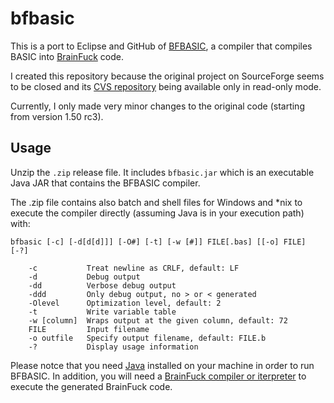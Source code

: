 # bfbasic
This is a port to Eclipse and GitHub of [BFBASIC](https://esolangs.org/wiki/BFBASIC), a compiler that compiles BASIC into [BrainFuck](https://esolangs.org/wiki/Brainfuck) code.

I created this repository because the original project on SourceForge seems to be closed and its [CVS repository](http://brainfuck.cvs.sourceforge.net/brainfuck/) being available only in read-only mode.

Currently, I only made very minor changes to the original code (starting from version 1.50 rc3).

## Usage
Unzip the `.zip` release file. It includes `bfbasic.jar` which is an executable Java JAR that contains the BFBASIC compiler.

The .zip file contains also batch and shell files for Windows and \*nix to execute the compiler directly (assuming Java is in your execution path) with:

```
bfbasic [-c] [-d[d[d]]] [-O#] [-t] [-w [#]] FILE[.bas] [[-o] FILE] [-?]

    -c           Treat newline as CRLF, default: LF
    -d           Debug output
    -dd          Verbose debug output
    -ddd         Only debug output, no > or < generated
    -Olevel      Optimization level, default: 2
    -t           Write variable table
    -w [column]  Wraps output at the given column, default: 72
    FILE         Input filename
    -o outfile   Specify output filename, default: FILE.b
    -?           Display usage information
```

Please notce that you need [Java](https://java.com/en/download/) installed on your machine in order to run BFBASIC.
In addition, you will need a [BrainFuck compiler or iterpreter](https://esolangs.org/wiki/Brainfuck_implementations) to execute the generated BrainFuck code.
